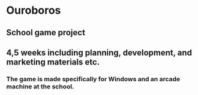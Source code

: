 # Ouroboros
## School game project
## 4,5 weeks including planning, development, and marketing materials etc.
### The game is made specifically for Windows and an arcade machine at the school.
